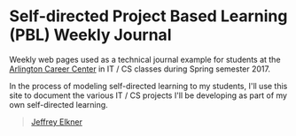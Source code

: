# Self-directed Project Based Learning (PBL) Weekly Journal 

Weekly web pages used as a technical journal example for students at
the [Arlington Career Center](https://careercenter.apsva.us) in IT / CS
classes during Spring semester 2017.

In the process of modeling self-directed learning to my students, I'll use this
site to document the various IT / CS projects I'll be developing as part of
my own self-directed learning.

> [Jeffrey Elkner](http://www.elkner.net)

